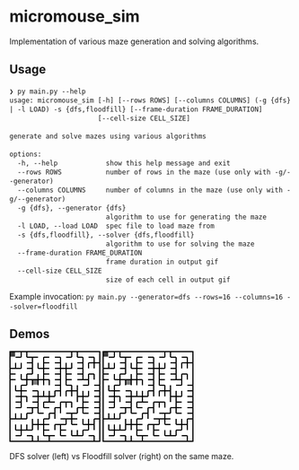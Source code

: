# micromouse_sim
Implementation of various maze generation and solving algorithms.

## Usage
```
❯ py main.py --help
usage: micromouse_sim [-h] [--rows ROWS] [--columns COLUMNS] (-g {dfs} | -l LOAD) -s {dfs,floodfill} [--frame-duration FRAME_DURATION]
                      [--cell-size CELL_SIZE]

generate and solve mazes using various algorithms

options:
  -h, --help            show this help message and exit
  --rows ROWS           number of rows in the maze (use only with -g/--generator)
  --columns COLUMNS     number of columns in the maze (use only with -g/--generator)
  -g {dfs}, --generator {dfs}
                        algorithm to use for generating the maze
  -l LOAD, --load LOAD  spec file to load maze from
  -s {dfs,floodfill}, --solver {dfs,floodfill}
                        algorithm to use for solving the maze
  --frame-duration FRAME_DURATION
                        frame duration in output gif
  --cell-size CELL_SIZE
                        size of each cell in output gif
```

Example invocation: `py main.py --generator=dfs --rows=16 --columns=16 --solver=floodfill`


## Demos
![demo1](./out/2315252315863341411_dfs.gif)
![demo2](./out/2315252315863341411_floodfill.gif)

DFS solver (left) vs Floodfill solver (right) on the same maze.
